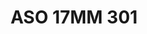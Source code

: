 ---
title: ASO 17MM 301
date: 
draft: false

# descripcion
description : Anillo de plata 925.

materials: Plata 1016

color: 

dimensions: 17mm diámetro

code: 05-23-1690

type: "Anillos"

categories: []

price: $7.290,00

price_eftvo: $6.200,00

# Images
# first image will be shown in the product page
images:
  # - image: "images/path_to_image"
  # La ubicacion de las imagenes es imagenes/Anillos/Anillos.Solo Plata/05-23-1690-aso-17mm-301
  - image: "./images/anillos/solo_plata/05-23-1690-aso-17mm-301.jpg"
---